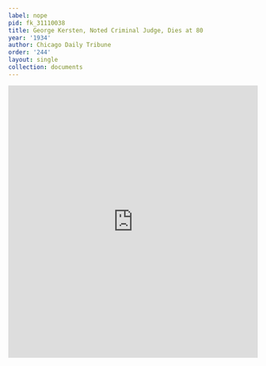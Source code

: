 ```yaml
---
label: nope
pid: fk_31110038
title: George Kersten, Noted Criminal Judge, Dies at 80
year: '1934'
author: Chicago Daily Tribune
order: '244'
layout: single
collection: documents
---
```

<iframe src="https://northwestern.app.box.com/embed/s/ikt5r5xbqllo02yzby2mh8onk6zoyn7e?sortColumn=date&view=list" width="100%" height="550" frameborder="0" allowfullscreen webkitallowfullscreen msallowfullscreen></iframe>
